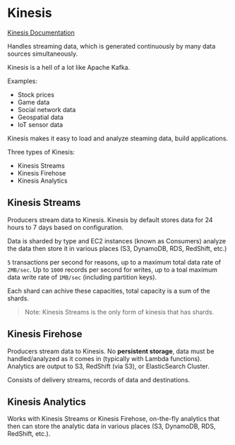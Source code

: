 # Kinesis
[Kinesis Documentation](https://docs.aws.amazon.com/kinesis/index.html)

Handles streaming data, which is generated continuously by many data sources simultaneously.

Kinesis is a hell of a lot like Apache Kafka.

Examples:
- Stock prices
- Game data
- Social network data
- Geospatial data
- IoT sensor data

Kinesis makes it easy to load and analyze steaming data, build applications.

Three types of Kinesis:
- Kinesis Streams
- Kinesis Firehose
- Kinesis Analytics

## Kinesis Streams
Producers stream data to Kinesis. Kinesis by default stores data for 24 hours to 7 days based on configuration. 

Data is sharded by type and EC2 instances (known as Consumers) analyze the data then store it in various places (S3, DynamoDB, RDS, RedShift, etc.)

`5` transactions per second for reasons, up to a maximum total data rate of `2MB/sec`. Up to `1000` records per second for writes, up to a toal maximum data write rate of `1MB/sec` (including partition keys).

Each shard can achive these capacities, total capacity is a sum of the shards.

>Note: Kinesis Streams is the only form of kinesis that has shards.

## Kinesis Firehose
Producers stream data to Kinesis. No **persistent storage**, data must be handled/analyzed as it comes in (typically with Lambda functions). Analytics are output to S3, RedShift (via S3), or ElasticSearch Cluster.

Consists of delivery streams, records of data and destinations.

## Kinesis Analytics
Works with Kinesis Streams or Kinesis Firehose, on-the-fly analytics that then can store the analytic data in various places (S3, DynamoDB, RDS, RedShift, etc.).
